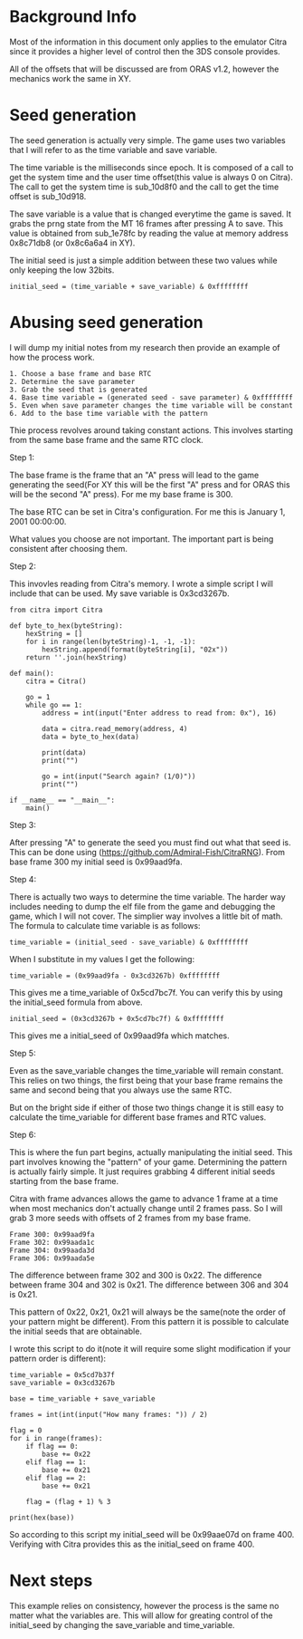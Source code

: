 # Background Info

Most of the information in this document only applies to the emulator Citra since it provides a higher level of control then the 3DS console provides.

All of the offsets that will be discussed are from ORAS v1.2, however the mechanics work the same in XY.

# Seed generation
The seed generation is actually very simple. The game uses two variables that I will refer to as the time variable and save variable.

The time variable is the milliseconds since epoch. It is composed of a call to get the system time and the user time offset(this value is always 0 on Citra). The call to get the system time is sub_10d8f0 and the call to get the time offset is sub_10d918.

The save variable is a value that is changed everytime the game is saved. It grabs the prng state from the MT 16 frames after pressing A to save. This value is obtained from sub_1e78fc by reading the value at memory address 0x8c71db8 (or 0x8c6a6a4 in XY).

The initial seed is just a simple addition between these two values while only keeping the low 32bits.

```
initial_seed = (time_variable + save_variable) & 0xffffffff
```

# Abusing seed generation

I will dump my initial notes from my research then provide an example of how the process work.

```
1. Choose a base frame and base RTC
2. Determine the save parameter
3. Grab the seed that is generated
4. Base time variable = (generated seed - save parameter) & 0xffffffff
5. Even when save parameter changes the time variable will be constant
6. Add to the base time variable with the pattern
```

Thie process revolves around taking constant actions. This involves starting from the same base frame and the same RTC clock.

Step 1:

The base frame is the frame that an "A" press will lead to the game generating the seed(For XY this will be the first "A" press and for ORAS this will be the second "A" press). For me my base frame is 300.

The base RTC can be set in Citra's configuration. For me this is January 1, 2001 00:00:00.

What values you choose are not important. The important part is being consistent after choosing them.

Step 2:

This invovles reading from Citra's memory. I wrote a simple script I will include that can be used. My save variable is 0x3cd3267b.

```
from citra import Citra

def byte_to_hex(byteString):
    hexString = []
    for i in range(len(byteString)-1, -1, -1):
        hexString.append(format(byteString[i], "02x"))
    return ''.join(hexString)

def main():
    citra = Citra()

    go = 1
    while go == 1:
        address = int(input("Enter address to read from: 0x"), 16)

        data = citra.read_memory(address, 4)
        data = byte_to_hex(data)

        print(data)
        print("")

        go = int(input("Search again? (1/0)"))
        print("")

if __name__ == "__main__":
    main()
```

Step 3:

After pressing "A" to generate the seed you must find out what that seed is. This can be done using <CitraRNG>(https://github.com/Admiral-Fish/CitraRNG). From base frame 300 my initial seed is 0x99aad9fa.

Step 4:

There is actually two ways to determine the time variable. The harder way includes needing to dump the elf file from the game and debugging the game, which I will not cover. The simplier way involves a little bit of math. The formula to calculate time variable is as follows:

```
time_variable = (initial_seed - save_variable) & 0xffffffff
```

When I substitute in my values I get the following:

```
time_variable = (0x99aad9fa - 0x3cd3267b) 0xffffffff
```

This gives me a time_variable of 0x5cd7bc7f. You can verify this by using the initial_seed formula from above.

```
initial_seed = (0x3cd3267b + 0x5cd7bc7f) & 0xffffffff
```

This gives me a initial_seed of 0x99aad9fa which matches.

Step 5:

Even as the save_variable changes the time_variable will remain constant. This relies on two things, the first being that your base frame remains the same and second being that you always use the same RTC.

But on the bright side if either of those two things change it is still easy to calculate the time_variable for different base frames and RTC values.

Step 6:

This is where the fun part begins, actually manipulating the initial seed. This part involves knowing the "pattern" of your game. Determining the pattern is actually fairly simple. It just requires grabbing 4 different initial seeds starting from the base frame.

Citra with frame advances allows the game to advance 1 frame at a time when most mechanics don't actually change until 2 frames pass. So I will grab 3 more seeds with offsets of 2 frames from my base frame.

```
Frame 300: 0x99aad9fa
Frame 302: 0x99aada1c
Frame 304: 0x99aada3d
Frame 306: 0x99aada5e
```

The difference between frame 302 and 300 is 0x22. The difference between frame 304 and 302 is 0x21. The difference between 306 and 304 is 0x21.

This pattern of 0x22, 0x21, 0x21 will always be the same(note the order of your pattern might be different). From this pattern it is possible to calculate the initial seeds that are obtainable.

I wrote this script to do it(note it will require some slight modification if your pattern order is different):

```
time_variable = 0x5cd7b37f
save_variable = 0x3cd3267b

base = time_variable + save_variable

frames = int(int(input("How many frames: ")) / 2)

flag = 0
for i in range(frames):
    if flag == 0:
        base += 0x22
    elif flag == 1:
        base += 0x21
    elif flag == 2:
        base += 0x21

    flag = (flag + 1) % 3

print(hex(base))
```

So according to this script my initial_seed will be 0x99aae07d on frame 400. Verifying with Citra provides this as the initial_seed on frame 400.

# Next steps

This example relies on consistency, however the process is the same no matter what the variables are. This will allow for greating control of the initial_seed by changing the save_variable and time_variable.

